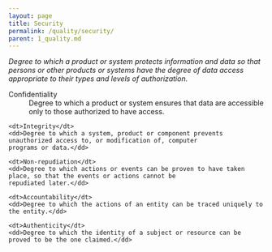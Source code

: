 ```yaml
---
layout: page
title: Security
permalink: /quality/security/
parent: 1_quality.md
---
```


_Degree to which a product or system protects information and data so that persons or other products or systems have
the degree of data access appropriate to their types and levels of authorization._

<dl>
    <dt>Confidentiality</dt>
    <dd>Degree to which a product or system ensures that data are accessible only to those authorized to have access.</dd>
    
    <dt>Integrity</dt>
    <dd>Degree to which a system, product or component prevents unauthorized access to, or modification of, computer
    programs or data.</dd>
    
    <dt>Non-repudiation</dt>
    <dd>Degree to which actions or events can be proven to have taken place, so that the events or actions cannot be
    repudiated later.</dd>
    
    <dt>Accountability</dt>
    <dd>Degree to which the actions of an entity can be traced uniquely to the entity.</dd>
    
    <dt>Authenticity</dt>
    <dd>Degree to which the identity of a subject or resource can be proved to be the one claimed.</dd>
</dl>
